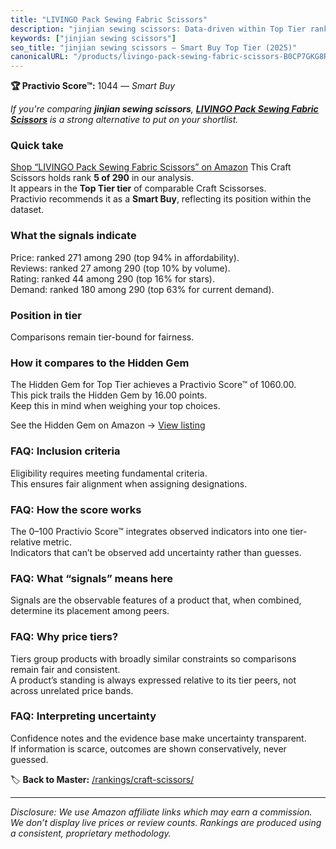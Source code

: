 ```yaml
---
title: "LIVINGO Pack Sewing Fabric Scissors"
description: "jinjian sewing scissors: Data-driven within Top Tier ranking using the Practivio Score™. Positioned by quality, value, demand, findability, momentum."
keywords: ["jinjian sewing scissors"]
seo_title: "jinjian sewing scissors — Smart Buy Top Tier (2025)"
canonicalURL: "/products/livingo-pack-sewing-fabric-scissors-B0CP7GKG8R/"
---
```


**🏆 Practivio Score™:** 1044 — _Smart Buy_


*If you're comparing **jinjian sewing scissors**, **[LIVINGO Pack Sewing Fabric Scissors](https://www.amazon.com/dp/B0CP7GKG8R?tag=practivio-20)** is a strong alternative to put on your shortlist.*
### Quick take
[Shop “LIVINGO Pack Sewing Fabric Scissors” on Amazon](https://www.amazon.com/dp/B0CP7GKG8R?tag=practivio-20)
This Craft Scissors holds rank **5 of 290** in our analysis.  
It appears in the **Top Tier tier** of comparable Craft Scissorses.  
Practivio recommends it as a **Smart Buy**, reflecting its position within the dataset.

### What the signals indicate
Price: ranked 271 among 290 (top 94% in affordability).  
Reviews: ranked 27 among 290 (top 10% by volume).  
Rating: ranked 44 among 290 (top 16% for stars).  
Demand: ranked 180 among 290 (top 63% for current demand).

### Position in tier
Comparisons remain tier-bound for fairness.

### How it compares to the Hidden Gem
The Hidden Gem for Top Tier achieves a Practivio Score™ of 1060.00.  
This pick trails the Hidden Gem by 16.00 points.  
Keep this in mind when weighing your top choices.  

See the Hidden Gem on Amazon → [View listing](https://www.amazon.com/dp/B01BRGU8R0?tag=practivio-20)

### FAQ: Inclusion criteria
Eligibility requires meeting fundamental criteria.  
This ensures fair alignment when assigning designations.

### FAQ: How the score works
The 0–100 Practivio Score™ integrates observed indicators into one tier-relative metric.  
Indicators that can’t be observed add uncertainty rather than guesses.

### FAQ: What “signals” means here
Signals are the observable features of a product that, when combined, determine its placement among peers.

### FAQ: Why price tiers?
Tiers group products with broadly similar constraints so comparisons remain fair and consistent.  
A product’s standing is always expressed relative to its tier peers, not across unrelated price bands.

### FAQ: Interpreting uncertainty
Confidence notes and the evidence base make uncertainty transparent.  
If information is scarce, outcomes are shown conservatively, never guessed.


🏷️ **Back to Master:** [/rankings/craft-scissors/](/rankings/craft-scissors/)

---
_Disclosure: We use Amazon affiliate links which may earn a commission. We don’t display live prices or review counts. Rankings are produced using a consistent, proprietary methodology._
